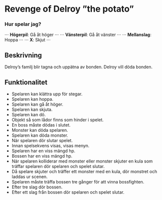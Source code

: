 # Revenge of Delroy ”the potato”

### Hur spelar jag?
⋅⋅⋅ **Högerpil**: Gå åt höger ⋅⋅⋅
⋅⋅⋅ **Vänsterpil**: Gå åt vänster ⋅⋅⋅
⋅⋅⋅ **Mellanslag**: Hoppa ⋅⋅⋅
⋅⋅⋅ **X**: Skjut ⋅⋅⋅

## Beskrivning
Delroy’s familj blir tagna och uppätna av bonden. Delroy vill döda bonden.

## Funktionalitet

- Spelaren kan klättra upp för stegar.
- Spelaren kan hoppa. 
- Spelaren kan gå åt höger. 
- Spelaren kan skjuta. 
- Spelaren kan dö.
- Objekt så som lådor finns som hinder i spelet. 
- En boss måste dödas i slutet. 
- Monster kan döda spelaren. 
- Spelaren kan döda monster. 
- När spelaren dör slutar spelet. 
- Innan spelsekvens visas, visas menyn. 
- Spelaren har en viss mängd hp. 
- Bossen har en viss mängd hp. 
- När spelaren kolliderar med monster eller monster skjuter en kula som träffar spelaren dör spelaren och spelet slutar. 
- Då spelare skjuter och träffer ett monster med en kula, dör monstret och laddas ur scenen. 
- Spelaren måste träffa bossen tre gånger för att vinna bossfighten. 
- Efter tre slag dör bossen. 
- Efter ett slag från bossen dör spelaren och spelet slutar.
